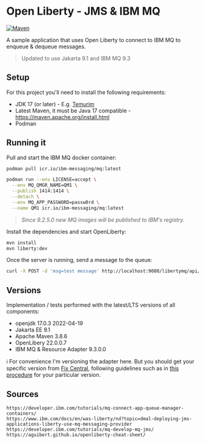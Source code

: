 # Open Liberty - JMS & IBM MQ

[![Maven](https://img.shields.io/github/actions/workflow/status/epomatti/openliberty-jms-mq-example/maven.yml)](https://github.com/epomatti/openliberty-jms-mq-example/actions/workflows/maven.yml)

A sample application that uses Open Liberty to connect to IBM MQ to enqueue & dequeue messages.

> Updated to use Jakarta 9.1 and IBM MQ 9.3

## Setup

For this project you'll need to install the following requirements:

- JDK 17 (or later) - E.g. [Temurim](https://adoptium.net/installation/linux)
- Latest Maven, it must be Java 17 compatible - <https://maven.apache.org/install.html>
- Podman

## Running it

Pull and start the IBM MQ docker container:

```sh
podman pull icr.io/ibm-messaging/mq:latest

podman run --env LICENSE=accept \
  --env MQ_QMGR_NAME=QM1 \
  --publish 1414:1414 \
  --detach \
  --env MQ_APP_PASSWORD=passw0rd \
  --name QM1 icr.io/ibm-messaging/mq:latest
```

> _Since 9.2.5.0 new MQ images will be published to IBM's registry._

Install the dependencies and start OpenLiberty:

```sh
mvn install
mvn liberty:dev
```

Once the server is running, send a message to the queue:

```sh
curl -X POST -d 'msg=test message' http://localhost:9080/libertymq/api/enqueue
```

## Versions

Implementation / tests performed with the latest/LTS versions of all components:

- openjdk 17.0.3 2022-04-19
- Jakarta EE 9.1
- Apache Maven 3.8.6
- OpenLibery 22.0.0.7
- IBM MQ & Resource Adapter 9.3.0.0

ℹ️ For convenience I'm versioning the adapter here. But you should get your specific version from [Fix Central](https://www.ibm.com/support/fixcentral/), following guidelines such as in [this procedure](https://www.ibm.com/docs/en/ibm-mq/9.3?topic=adapter-installing-resource-in-liberty) for your particular version.

## Sources

```text
https://developer.ibm.com/tutorials/mq-connect-app-queue-manager-containers/
https://www.ibm.com/docs/en/was-liberty/nd?topic=dmal-deploying-jms-applications-liberty-use-mq-messaging-provider
https://developer.ibm.com/tutorials/mq-develop-mq-jms/
https://aguibert.github.io/openliberty-cheat-sheet/
```

